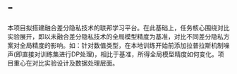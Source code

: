 # -
本项目拟搭建融合差分隐私技术的联邦学习平台。在此基础上，任务核心围绕对比实验展开，即以未融合差分隐私技术的全局模型精度为基准，对比不同差分隐私方案对全局精度的影响。如：针对数值类型，在本地训练开始前添加拉普拉斯机制噪声(即直接对训练集进行DP处理)，相比于基准，所得全局模型精度如何变化。项目重心在对比实验设计及数据处理层面。
